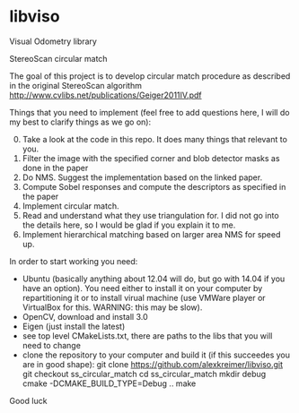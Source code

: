 libviso
=======

Visual Odometry library


StereoScan circular match

The goal of this project is to develop circular match procedure as described in the original StereoScan algorithm http://www.cvlibs.net/publications/Geiger2011IV.pdf

Things that you need to implement (feel free to add questions here, I will do my best to clarify things as we go on):

0. Take a look at the code in this repo.  It does many things that relevant to you.
1. Filter the image with the specified corner and blob detector masks as done in the paper
2. Do NMS.  Suggest the implementation based on the linked paper.
3. Compute Sobel responses and compute the descriptors as specified in the paper
4. Implement circular match.
5. Read and understand what they use triangulation for.  I did not go into the details here, so I would be glad if you explain it to me.
6. Implement hierarchical matching based on larger area NMS for speed up.


In order to start working you need:
* Ubuntu (basically anything about 12.04 will do, but go with 14.04 if you have an option).  You need either to install it on your computer by repartitioning it or to install virual machine (use VMWare player or VirtualBox for this. WARNING: this may be slow).
* OpenCV, download and install 3.0
* Eigen (just install the latest)
* see top level CMakeLists.txt, there are paths to the libs that you will need to change
* clone the repository to your computer and build it (if this succeedes you are in good shape): 
git clone https://github.com/alexkreimer/libviso.git
git checkout ss_circular_match
cd ss_circular_match
mkdir debug
cmake -DCMAKE_BUILD_TYPE=Debug ..
make


Good luck
